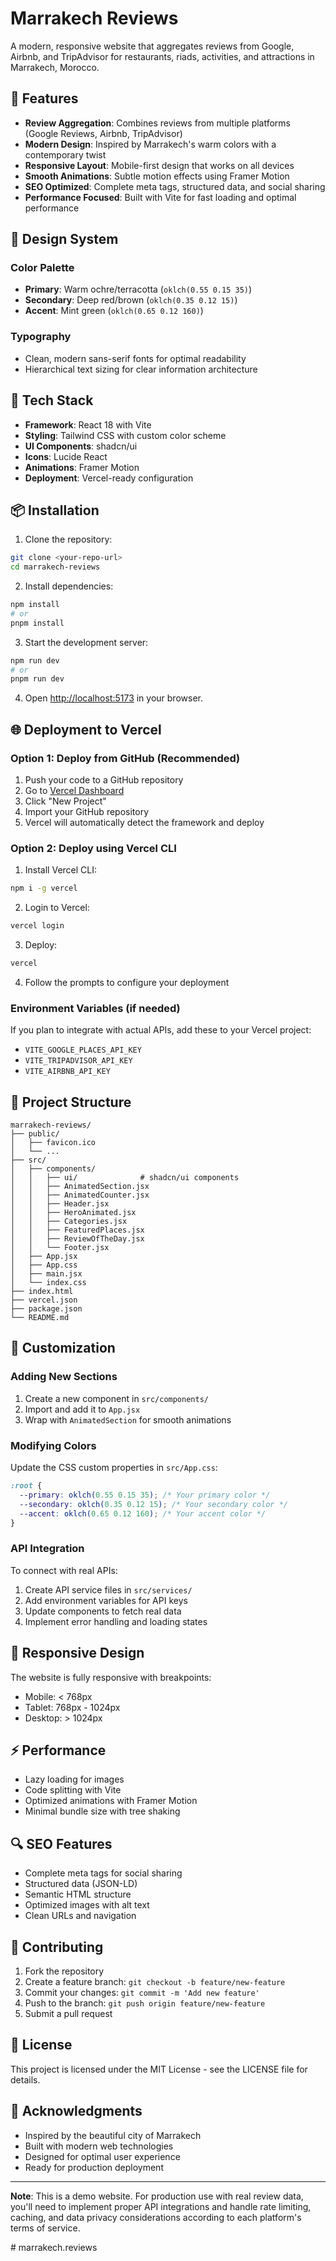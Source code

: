 # Marrakech Reviews

A modern, responsive website that aggregates reviews from Google, Airbnb, and TripAdvisor for restaurants, riads, activities, and attractions in Marrakech, Morocco.

## 🌟 Features

- **Review Aggregation**: Combines reviews from multiple platforms (Google Reviews, Airbnb, TripAdvisor)
- **Modern Design**: Inspired by Marrakech's warm colors with a contemporary twist
- **Responsive Layout**: Mobile-first design that works on all devices
- **Smooth Animations**: Subtle motion effects using Framer Motion
- **SEO Optimized**: Complete meta tags, structured data, and social sharing
- **Performance Focused**: Built with Vite for fast loading and optimal performance

## 🎨 Design System

### Color Palette
- **Primary**: Warm ochre/terracotta (`oklch(0.55 0.15 35)`)
- **Secondary**: Deep red/brown (`oklch(0.35 0.12 15)`)
- **Accent**: Mint green (`oklch(0.65 0.12 160)`)

### Typography
- Clean, modern sans-serif fonts for optimal readability
- Hierarchical text sizing for clear information architecture

## 🚀 Tech Stack

- **Framework**: React 18 with Vite
- **Styling**: Tailwind CSS with custom color scheme
- **UI Components**: shadcn/ui
- **Icons**: Lucide React
- **Animations**: Framer Motion
- **Deployment**: Vercel-ready configuration

## 📦 Installation

1. Clone the repository:
```bash
git clone <your-repo-url>
cd marrakech-reviews
```

2. Install dependencies:
```bash
npm install
# or
pnpm install
```

3. Start the development server:
```bash
npm run dev
# or
pnpm run dev
```

4. Open [http://localhost:5173](http://localhost:5173) in your browser.

## 🌐 Deployment to Vercel

### Option 1: Deploy from GitHub (Recommended)

1. Push your code to a GitHub repository
2. Go to [Vercel Dashboard](https://vercel.com/dashboard)
3. Click "New Project"
4. Import your GitHub repository
5. Vercel will automatically detect the framework and deploy

### Option 2: Deploy using Vercel CLI

1. Install Vercel CLI:
```bash
npm i -g vercel
```

2. Login to Vercel:
```bash
vercel login
```

3. Deploy:
```bash
vercel
```

4. Follow the prompts to configure your deployment

### Environment Variables (if needed)
If you plan to integrate with actual APIs, add these to your Vercel project:
- `VITE_GOOGLE_PLACES_API_KEY`
- `VITE_TRIPADVISOR_API_KEY`
- `VITE_AIRBNB_API_KEY`

## 📁 Project Structure

```
marrakech-reviews/
├── public/
│   ├── favicon.ico
│   └── ...
├── src/
│   ├── components/
│   │   ├── ui/              # shadcn/ui components
│   │   ├── AnimatedSection.jsx
│   │   ├── AnimatedCounter.jsx
│   │   ├── Header.jsx
│   │   ├── HeroAnimated.jsx
│   │   ├── Categories.jsx
│   │   ├── FeaturedPlaces.jsx
│   │   ├── ReviewOfTheDay.jsx
│   │   └── Footer.jsx
│   ├── App.jsx
│   ├── App.css
│   ├── main.jsx
│   └── index.css
├── index.html
├── vercel.json
├── package.json
└── README.md
```

## 🔧 Customization

### Adding New Sections
1. Create a new component in `src/components/`
2. Import and add it to `App.jsx`
3. Wrap with `AnimatedSection` for smooth animations

### Modifying Colors
Update the CSS custom properties in `src/App.css`:
```css
:root {
  --primary: oklch(0.55 0.15 35); /* Your primary color */
  --secondary: oklch(0.35 0.12 15); /* Your secondary color */
  --accent: oklch(0.65 0.12 160); /* Your accent color */
}
```

### API Integration
To connect with real APIs:
1. Create API service files in `src/services/`
2. Add environment variables for API keys
3. Update components to fetch real data
4. Implement error handling and loading states

## 📱 Responsive Design

The website is fully responsive with breakpoints:
- Mobile: < 768px
- Tablet: 768px - 1024px
- Desktop: > 1024px

## ⚡ Performance

- Lazy loading for images
- Code splitting with Vite
- Optimized animations with Framer Motion
- Minimal bundle size with tree shaking

## 🔍 SEO Features

- Complete meta tags for social sharing
- Structured data (JSON-LD)
- Semantic HTML structure
- Optimized images with alt text
- Clean URLs and navigation

## 🤝 Contributing

1. Fork the repository
2. Create a feature branch: `git checkout -b feature/new-feature`
3. Commit your changes: `git commit -m 'Add new feature'`
4. Push to the branch: `git push origin feature/new-feature`
5. Submit a pull request

## 📄 License

This project is licensed under the MIT License - see the LICENSE file for details.

## 🙏 Acknowledgments

- Inspired by the beautiful city of Marrakech
- Built with modern web technologies
- Designed for optimal user experience
- Ready for production deployment

---

**Note**: This is a demo website. For production use with real review data, you'll need to implement proper API integrations and handle rate limiting, caching, and data privacy considerations according to each platform's terms of service.

#   m a r r a k e c h . r e v i e w s  
 